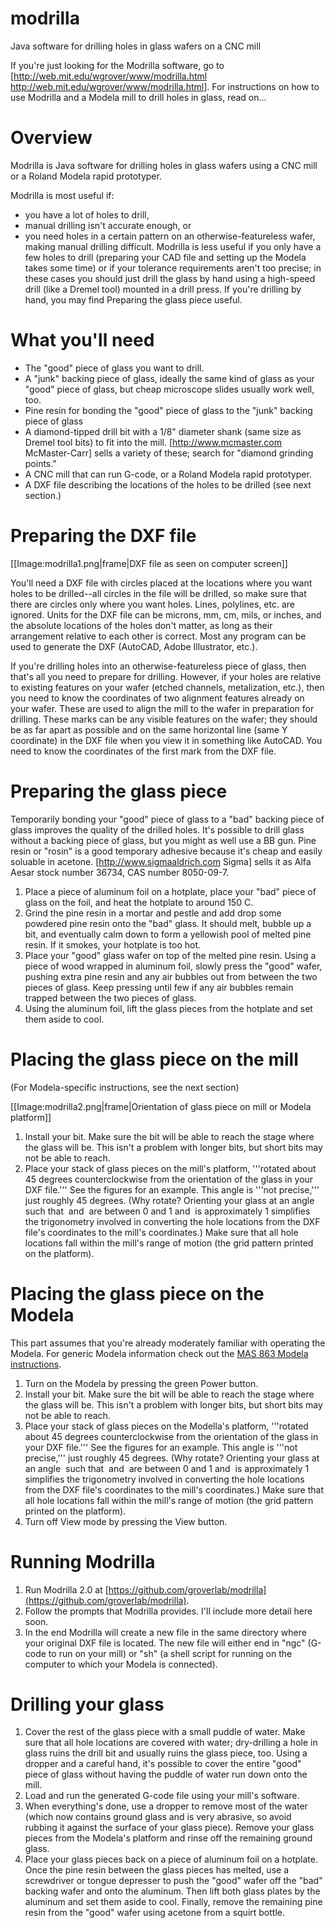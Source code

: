 # modrilla
Java software for drilling holes in glass wafers on a CNC mill

If you're just looking for the Modrilla software, go to [http://web.mit.edu/wgrover/www/modrilla.html http://web.mit.edu/wgrover/www/modrilla.html].  For instructions on how to use Modrilla and a Modela mill to drill holes in glass, read on...



# Overview #

Modrilla is Java software for drilling holes in glass wafers using a CNC mill or a Roland Modela rapid prototyper.

Modrilla is most useful if:
* you have a lot of holes to drill,
* manual drilling isn't accurate enough, or
* you need holes in a certain pattern on an otherwise-featureless wafer, making manual drilling difficult.
Modrilla is less useful if you only have a few holes to drill (preparing your CAD file and setting up the Modela takes some time) or if your tolerance requirements aren't too precise; in these cases you should just drill the glass by hand using a high-speed drill (like a Dremel tool) mounted in a drill press.  If you're drilling by hand, you may find Preparing the glass piece useful.



# What you'll need #

* The "good" piece of glass you want to drill.
* A "junk" backing piece of glass, ideally the same kind of glass as your "good" piece of glass, but cheap microscope slides usually work well, too.
* Pine resin for bonding the "good" piece of glass to the "junk" backing piece of glass
* A diamond-tipped drill bit with a 1/8" diameter shank (same size as Dremel tool bits) to fit into the mill.  [http://www.mcmaster.com McMaster-Carr] sells a variety of these; search for "diamond grinding points."
* A CNC mill that can run G-code, or a Roland Modela rapid prototyper.
* A DXF file describing the locations of the holes to be drilled (see next section.)



# Preparing the DXF file #

[[Image:modrilla1.png|frame|DXF file as seen on computer screen]]

You'll need a DXF file with circles placed at the locations where you want holes to be drilled--all circles in the file will be drilled, so make sure that there are circles only where you want holes.  Lines, polylines, etc. are ignored.  Units for the DXF file can be microns, mm, cm, mils, or inches, and the absolute locations of the holes don't matter, as long as their arrangement relative to each other is correct.  Most any program can be used to generate the DXF (AutoCAD, Adobe Illustrator, etc.).

If you're drilling holes into an otherwise-featureless piece of glass, then that's all you need to prepare for drilling.  However, if your holes are relative to existing features on your wafer (etched channels, metalization, etc.), then you need to know the coordinates of two alignment features already on your wafer.  These are used to align the mill to the wafer in preparation for drilling.  These marks can be any visible features on the wafer; they should be as far apart as possible and on the same horizontal line (same Y coordinate) in the DXF file when you view it in something like AutoCAD.  You need to know the coordinates of the first mark from the DXF file.



# Preparing the glass piece #

Temporarily bonding your "good" piece of glass to a "bad" backing piece of glass improves the quality of the drilled holes.  It's possible to drill glass without a backing piece of glass, but you might as well use a BB gun.  Pine resin or "rosin" is a good temporary adhesive because it's cheap and easily soluable in acetone.  [http://www.sigmaaldrich.com Sigma] sells it as Alfa Aesar stock number 36734, CAS number 8050-09-7.

1. Place a piece of aluminum foil on a hotplate, place your "bad" piece of glass on the foil, and heat the hotplate to around 150 C.
1. Grind the pine resin in a mortar and pestle and add drop some powdered pine resin onto the "bad" glass.  It should melt, bubble up a bit, and eventually calm down to form a yellowish pool of melted pine resin.  If it smokes, your hotplate is too hot.
1. Place your "good" glass wafer on top of the melted pine resin.  Using a piece of wood wrapped in aluminum foil, slowly press the "good" wafer, pushing extra pine resin and any air bubbles out from between the two pieces of glass.  Keep pressing until few if any air bubbles remain trapped between the two pieces of glass.
1. Using the aluminum foil, lift the glass pieces from the hotplate and set them aside to cool.

# Placing the glass piece on the mill #

(For Modela-specific instructions, see the next section)

[[Image:modrilla2.png|frame|Orientation of glass piece on mill or Modela platform]]

1. Install your bit.  Make sure the bit will be able to reach the stage where the glass will be.  This isn't a problem with longer bits, but short bits may not be able to reach.
1. Place your stack of glass pieces on the mill's platform, '''rotated about 45 degrees counterclockwise from the orientation of the glass in your DXF file.'''  See the figures for an example.  This angle is '''not precise,''' just roughly 45 degrees.  (Why rotate?  Orienting your glass at an angle <math>\theta</math> such that <math>\sin \theta</math> and <math>\cos \theta</math> are between 0 and 1 and <math>\tan \theta </math> is approximately 1 simplifies the trigonometry involved in converting the hole locations from the DXF file's coordinates to the mill's coordinates.)  Make sure that all hole locations fall within the mill's range of motion (the grid pattern printed on the platform).

# Placing the glass piece on the Modela #

This part assumes that you're already moderately familiar with operating the Modela.  For generic Modela information check out the [MAS 863 Modela instructions](http://www.media.mit.edu/physics/pedagogy/fab/Modela%20Tutorial/tutorial.html).

1. Turn on the Modela by pressing the green Power button.
1. Install your bit.  Make sure the bit will be able to reach the stage where the glass will be.  This isn't a problem with longer bits, but short bits may not be able to reach.
1. Place your stack of glass pieces on the Modella's platform, '''rotated about 45 degrees counterclockwise from the orientation of the glass in your DXF file.'''  See the figures for an example.  This angle is '''not precise,''' just roughly 45 degrees.  (Why rotate?  Orienting your glass at an angle <math>\theta</math> such that <math>\sin \theta</math> and <math>\cos \theta</math> are between 0 and 1 and <math>\tan \theta </math> is approximately 1 simplifies the trigonometry involved in converting the hole locations from the DXF file's coordinates to the mill's coordinates.)  Make sure that all hole locations fall within the mill's range of motion (the grid pattern printed on the platform).
1. Turn off View mode by pressing the View button.

# Running Modrilla #

1. Run Modrilla 2.0 at [https://github.com/groverlab/modrilla](https://github.com/groverlab/modrilla).
1. Follow the prompts that Modrilla provides.  I'll include more detail here soon.
1. In the end Modrilla will create a new file in the same directory where your original DXF file is located.  The new file will either end in "ngc" (G-code to run on your mill) or "sh" (a shell script for running on the computer to which your Modela is connected).

# Drilling your glass #

1. Cover the rest of the glass piece with a small puddle of water.  Make sure that all hole locations are covered with water; dry-drilling a hole in glass ruins the drill bit and usually ruins the glass piece, too.  Using a dropper and a careful hand, it's possible to cover the entire "good" piece of glass without having the puddle of water run down onto the mill.
1. Load and run the generated G-code file using your mill's software.
1. When everything's done, use a dropper to remove most of the water (which now contains ground glass and is very abrasive, so avoid rubbing it against the surface of your glass piece).  Remove your glass pieces from the Modela's platform and rinse off the remaining ground glass.
1. Place your glass pieces back on a piece of aluminum foil on a hotplate.  Once the pine resin between the glass pieces has melted, use a screwdriver or tongue depresser to push the "good" wafer off the "bad" backing wafer and onto the aluminum.  Then lift both glass plates by the aluminum and set them aside to cool.  Finally, remove the remaining pine resin from the "good" wafer using acetone from a squirt bottle.

